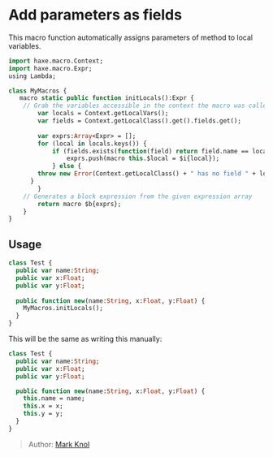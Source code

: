 [tags]: / "macro-function,building-fields"

# Add parameters as fields

This macro function automatically assigns parameters of method to local variables.

```haxe
import haxe.macro.Context;
import haxe.macro.Expr;
using Lambda;

class MyMacros {
   macro static public function initLocals():Expr {
    // Grab the variables accessible in the context the macro was called.
		var locals = Context.getLocalVars();
		var fields = Context.getLocalClass().get().fields.get();
    
		var exprs:Array<Expr> = [];
		for (local in locals.keys()) {
			if (fields.exists(function(field) return field.name == local)) {
				exprs.push(macro this.$local = $i{local});
			} else {
        throw new Error(Context.getLocalClass() + " has no field " + local, Context.currentPos());
      }
		}
    // Generates a block expression from the given expression array 
		return macro $b{exprs};
	}
}
```

## Usage 

```haxe
class Test {
  public var name:String;
  public var x:Float;
  public var y:Float;
  
  public function new(name:String, x:Float, y:Float) {
    MyMacros.initLocals();
  }
}
```

This will be the same as writing this manually:
  
```haxe
class Test {
  public var name:String;
  public var x:Float;
  public var y:Float;

  public function new(name:String, x:Float, y:Float) {
    this.name = name;
    this.x = x;
    this.y = y;
  }
}
```

> Author: [Mark Knol](http://github.com/markknol)